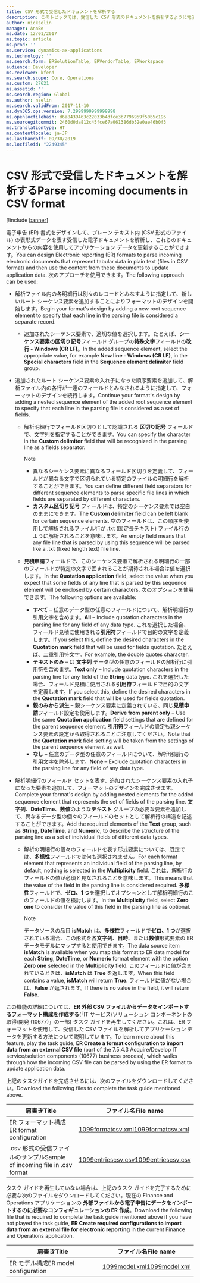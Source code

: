 ```yaml
---
title: CSV 形式で受信したドキュメントを解析する
description: このトピックでは、受信した CSV 形式のドキュメントを解析するように電子報告 (ER) 形式を設定する方法について説明します。
author: nickselin
manager: AnnBe
ms.date: 12/01/2017
ms.topic: article
ms.prod: ''
ms.service: dynamics-ax-applications
ms.technology: ''
ms.search.form: ERSolutionTable, ERVendorTable, ERWorkspace
audience: Developer
ms.reviewer: kfend
ms.search.scope: Core, Operations
ms.custom: 27621
ms.assetid: ''
ms.search.region: Global
ms.author: nselin
ms.search.validFrom: 2017-11-10
ms.dyn365.ops.version: 7.2999999999999998
ms.openlocfilehash: d6a8439463c22033b4dfce3b7796959f50b5c195
ms.sourcegitcommit: 2460d0da812c45fce67a061386db52e0ae46b0f3
ms.translationtype: HT
ms.contentlocale: ja-JP
ms.lasthandoff: 09/30/2019
ms.locfileid: "2249345"
---
```

# <a name="parse-incoming-documents-in-csv-format"></a><span data-ttu-id="ec636-103">CSV 形式で受信したドキュメントを解析する</span><span class="sxs-lookup"><span data-stu-id="ec636-103">Parse incoming documents in CSV format</span></span>
[!include [banner](../includes/banner.md)]

<span data-ttu-id="ec636-104">電子申告 (ER) 書式をデザインして、プレーン テキスト内 (CSV 形式のファイル) の表形式データを表す受信した電子ドキュメントを解析し、これらのドキュメントからの内容を使用してアプリケーション データを更新することができます。</span><span class="sxs-lookup"><span data-stu-id="ec636-104">You can design Electronic reporting (ER) formats to parse incoming electronic documents that represent tabular data in plain text (files in CSV format) and then use the content from these documents to update application data.</span></span> <span data-ttu-id="ec636-105">次のアプローチを使用できます。</span><span class="sxs-lookup"><span data-stu-id="ec636-105">The following approach can be used:</span></span>

+ <span data-ttu-id="ec636-106">解析ファイル内の各明細行は別々のレコードとみなすように指定して、新しいルート シーケンス要素を追加することによりフォーマットのデザインを開始します。</span><span class="sxs-lookup"><span data-stu-id="ec636-106">Begin your format's design by adding a new root sequence element to specify that each line in the parsing file is considered a separate record.</span></span>

    + <span data-ttu-id="ec636-107">追加されたシーケンス要素で、適切な値を選択します。たとえば、**シーケンス要素の区切り記号**フィールド グループの**特殊文字**フィールドの**改行 - Windows (CR LF)**。</span><span class="sxs-lookup"><span data-stu-id="ec636-107">In the added sequence element, select the appropriate value, for example **New line - Windows (CR LF)**, in the **Special characters** field in the **Sequence element delimiter** field group.</span></span>

+ <span data-ttu-id="ec636-108">追加されたルート シーケンス要素の入れ子になった順序要素を追加して、解析ファイル内の各行が一連のフィールドとみなされるように指定して、フォーマットのデザインを続行します。</span><span class="sxs-lookup"><span data-stu-id="ec636-108">Continue your format's design by adding a nested sequence element of the added root sequence element to specify that each line in the parsing file is considered as a set of fields.</span></span>

    + <span data-ttu-id="ec636-109">解析明細行でフィールド区切りとして認識される **区切り記号** フィールドで、文字列を指定することができます。</span><span class="sxs-lookup"><span data-stu-id="ec636-109">You can specify the character in the **Custom delimiter** field that will be recognized in the parsing line as a fields separator.</span></span>

        > [!NOTE]
        > - <span data-ttu-id="ec636-110">異なるシーケンス要素に異なるフィールド区切りを定義して、フィールドが異なる文字で区切られている特定のファイルの明細行を解析することができます。</span><span class="sxs-lookup"><span data-stu-id="ec636-110">You can define different field separators for different sequence elements to parse specific file lines in which fields are separated by different characters.</span></span>
        > - <span data-ttu-id="ec636-111">**カスタム区切り記号** フィールドは、特定のシーケンス要素では空白のままにできます。</span><span class="sxs-lookup"><span data-stu-id="ec636-111">The **Custom delimiter** field can be left blank for certain sequence elements.</span></span> <span data-ttu-id="ec636-112">空のフィールドは、この順序を使用して解析されるファイル行が .txt (固定長テキスト) ファイル行のように解析されることを意味します。</span><span class="sxs-lookup"><span data-stu-id="ec636-112">An empty field means that any file line that is parsed by using this sequence will be parsed like a .txt (fixed length text) file line.</span></span>

    + <span data-ttu-id="ec636-113">**見積申請**フィールドで、このシーケンス要素で解析される明細行の一部のフィールドが特定の文字で囲まれることが期待される場合は値を選択します。</span><span class="sxs-lookup"><span data-stu-id="ec636-113">In the **Quotation application** field, select the value when you expect that some fields of any line that is parsed by this sequence element will be enclosed by certain characters.</span></span> <span data-ttu-id="ec636-114"> 次のオプションを使用できます。</span><span class="sxs-lookup"><span data-stu-id="ec636-114">The following options are available:</span></span>

        + <span data-ttu-id="ec636-115">**すべて** – 任意のデータ型の任意のフィールドについて、解析明細行の引用文字を含めます。</span><span class="sxs-lookup"><span data-stu-id="ec636-115">**All** – Include quotation characters in the parsing line for any field of any data type.</span></span> <span data-ttu-id="ec636-116">これを選択した場合、フィールド見積に使用される**引用符**フィールドで目的の文字を定義します。</span><span class="sxs-lookup"><span data-stu-id="ec636-116">If you select this, define the desired characters in the **Quotation mark** field that will be used for fields quotation.</span></span> <span data-ttu-id="ec636-117">たとえば、二重引用符文字。</span><span class="sxs-lookup"><span data-stu-id="ec636-117">For example, the double quotes character.</span></span>
        + <span data-ttu-id="ec636-118">**テキストのみ** – は **文字列** データ型の任意のフィールドの解析行に引用符を含めます。</span><span class="sxs-lookup"><span data-stu-id="ec636-118">**Text only** – Include quotation characters in the parsing line for any field of the **String** data type.</span></span> <span data-ttu-id="ec636-119">これを選択した場合、フィールド見積に使用される**引用符**フィールドで目的の文字を定義します。</span><span class="sxs-lookup"><span data-stu-id="ec636-119">If you select this, define the desired characters in the **Quotation mark** field that will be used for fields quotation.</span></span>
        + <span data-ttu-id="ec636-120">**親のみから派生** – 親シーケンス要素に定義されている、同じ**見積申請**フィールド設定を使用します。</span><span class="sxs-lookup"><span data-stu-id="ec636-120">**Derive from parent only** – Use the same **Quotation application** field settings that are defined for the parent sequence element.</span></span> <span data-ttu-id="ec636-121">**引用符**フィールドの設定も親シーケンス要素の設定から取得されることに注意してください。</span><span class="sxs-lookup"><span data-stu-id="ec636-121">Note that the **Quotation mark** field setting will be taken from the settings of the parent sequence element as well.</span></span>
        + <span data-ttu-id="ec636-122">**なし** – 任意のデータ型の任意のフィールドについて、解析明細行の引用文字を除外します。</span><span class="sxs-lookup"><span data-stu-id="ec636-122">**None** – Exclude quotation characters in the parsing line for any field of any data type.</span></span>

+ <span data-ttu-id="ec636-123">解析明細行のフィールド セットを表す、追加されたシーケンス要素の入れ子になった要素を追加して、フォーマットのデザインを完成させます。</span><span class="sxs-lookup"><span data-stu-id="ec636-123">Complete your format's design by adding nested elements for the added sequence element that represents the set of fields of the parsing line.</span></span> <span data-ttu-id="ec636-124">**文字列**、**DateTime**、**数値**のような**テキスト** グループの必要な要素を追加して、異なるデータ型の個々のフィールドのセットとして解析行の構造を記述することができます。</span><span class="sxs-lookup"><span data-stu-id="ec636-124">Add the required elements of the **Text** group, such as **String**, **DateTime**, and **Numeric**, to describe the structure of the parsing line as a set of individual fields of different data types.</span></span>

    + <span data-ttu-id="ec636-125">解析の明細行の個々のフィールドを表す形式要素については、既定では、**多様性**フィールドでは何も選択されません。</span><span class="sxs-lookup"><span data-stu-id="ec636-125">For each format element that represents an individual field of the parsing line, by default, nothing is selected in the **Multiplicity** field.</span></span> <span data-ttu-id="ec636-126">これは、解析行のフィールドの値が必須と見なされることを意味します。</span><span class="sxs-lookup"><span data-stu-id="ec636-126">This means that the value of the field in the parsing line is considered required.</span></span> <span data-ttu-id="ec636-127">**多様性**フィールドで、**ゼロ、1 つ**を選択してオプションとして解析明細行のこのフィールドの値を検討します。</span><span class="sxs-lookup"><span data-stu-id="ec636-127">In the **Multiplicity** field, select **Zero one** to consider the value of this field in the parsing line as optional.</span></span>

        > [!NOTE]
        > <span data-ttu-id="ec636-128">データソースの品目 **isMatch** は、**多様性**フィールドで**ゼロ、1 つ**が選択されている場合、この形式を各**文字列**、**日時**、または**数値**形式要素の ER データモデルにマップすると使用できます。</span><span class="sxs-lookup"><span data-stu-id="ec636-128">The data source item **isMatch** is available when you map this format to ER data model for each **String**, **DateTime**, or **Numeric** format element with the option **Zero one** selected in the **Multiplicity** field.</span></span> <span data-ttu-id="ec636-129">このフィールドに値が含まれているときは、**isMatch** は **True** を返します。</span><span class="sxs-lookup"><span data-stu-id="ec636-129">When this field contains a value, **isMatch** will return **True**.</span></span> <span data-ttu-id="ec636-130">フィールドに値がない場合は、**False** が返されます。</span><span class="sxs-lookup"><span data-stu-id="ec636-130">If there is no value in the field, it will return **False**.</span></span>

<span data-ttu-id="ec636-131">この機能の詳細については、**ER 外部 CSV ファイルからデータをインポートするフォーマット構成を作成する**(「IT サービス/ソリューション コンポーネントの取得/開発 (10677)」の一部) タスク ガイドを再生してください。これは、ER フォーマットを使用して、受信した CSV ファイルを解析してアプリケーション データを更新する方法について説明しています。</span><span class="sxs-lookup"><span data-stu-id="ec636-131">To learn more about this feature, play the task guide, **ER Create a format configuration to import data from an external CSV file** (part of the 7.5.4.3 Acquire/Develop IT service/solution components (10677) business process), which walks through how the incoming CSV file can be parsed by using the ER format to update application data.</span></span>

<span data-ttu-id="ec636-132">上記のタスクガイドを完成させるには、次のファイルをダウンロードしてください。</span><span class="sxs-lookup"><span data-stu-id="ec636-132">Download the following files to complete the task guide mentioned above.</span></span>

| <span data-ttu-id="ec636-133">肩書き</span><span class="sxs-lookup"><span data-stu-id="ec636-133">Title</span></span>                                  | <span data-ttu-id="ec636-134">ファイル名</span><span class="sxs-lookup"><span data-stu-id="ec636-134">File name</span></span>                                                            |
|----------------------------------------|----------------------------------------------------------------------|
| <span data-ttu-id="ec636-135">ER フォーマット構成</span><span class="sxs-lookup"><span data-stu-id="ec636-135">ER format configuration</span></span>                | [<span data-ttu-id="ec636-136">1099formatcsv.xml</span><span class="sxs-lookup"><span data-stu-id="ec636-136">1099formatcsv.xml</span></span>](https://go.microsoft.com/fwlink/?linkid=862266)  |
| <span data-ttu-id="ec636-137">.csv 形式の受信ファイルのサンプル</span><span class="sxs-lookup"><span data-stu-id="ec636-137">Sample of incoming file in .csv format</span></span> | [<span data-ttu-id="ec636-138">1099entriescsv.csv</span><span class="sxs-lookup"><span data-stu-id="ec636-138">1099entriescsv.csv</span></span>](https://go.microsoft.com/fwlink/?linkid=862266) |

<span data-ttu-id="ec636-139">タスク ガイドを再生していない場合は、上記のタスク ガイドを完了するために必要な次のファイルをダウンロードしてください。現在の Finance and Operations アプリケーションの **外部ファイルから電子申告にデータをインポートするのに必要なコンフィギュレーションの ER 作成**。</span><span class="sxs-lookup"><span data-stu-id="ec636-139">Download the following file that is required to complete the task guide mentioned above if you have not played the task guide, **ER Create required configurations to import data from an external file for electronic reporting** in the current Finance and Operations application.</span></span>

| <span data-ttu-id="ec636-140">肩書き</span><span class="sxs-lookup"><span data-stu-id="ec636-140">Title</span></span>                  | <span data-ttu-id="ec636-141">ファイル名</span><span class="sxs-lookup"><span data-stu-id="ec636-141">File name</span></span>                                                       |
|------------------------|-----------------------------------------------------------------|
| <span data-ttu-id="ec636-142">ER モデル構成</span><span class="sxs-lookup"><span data-stu-id="ec636-142">ER model configuration</span></span> | [<span data-ttu-id="ec636-143">1099model.xml</span><span class="sxs-lookup"><span data-stu-id="ec636-143">1099model.xml</span></span>](https://go.microsoft.com/fwlink/?linkid=862266) |
